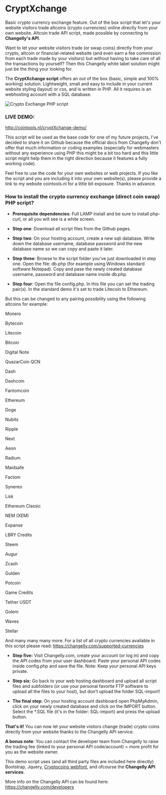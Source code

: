 # CryptXchange
Basic crypto currency exchange feature. Out of the box script that let's your website visitors trade altcoins (crypto currencies) online directly from your own website. Altcoin trade API script, made possible by connecting to **Changelly's API**.

Want to let your website visitors trade (or swap coins) directly from your crypto, altcoin or financial-related website (and even earn a fee commission from each trade made by your visitors) but without having to take care of all the transactions by yourself? Then this Changelly white label solution might just be the thing your looking for.

The **CryptXchange script** offers an out of the box (basic, simple and 100% working) solution. Lightweight, small and easy to include in your current website styling (layout) or css, and is written in PHP. All it requires is an webhosting account with a SQL database.

![Crypto Exchange PHP script](http://cointools.nl/uploads/cryptXchange1.jpg)

### LIVE DEMO: ###
http://cointools.nl/cryptXchange-demo/

This script will be used as the base code for one of my future projects, I've decided to share it on Github because the official docs from Changelly don't offer that much information or coding examples (especially for webmasters without any experience using PHP this might be a bit too hard and this little script might help them in the right direction because it features a fully working code).

Feel free to use the code for your own websites or web projects. If you like the script and you are including it into your own website(s), please provide a link to my website cointools.nl for a little bit exposure. Thanks in advance.

### How to install the crypto currency exchange (direct coin swap) PHP script?

- **Prerequisite dependencies**: Full LAMP install and be sure to install php-curl, or all you will see is a white screen.

- **Step one**: Download all script files from the Github pages.

- **Step two**: On your hosting account, create a new sqli database. Write down the database username, database password and the new database name so we can copy and paste it later.

- **Step three**: Browse to the script folder you've just downloaded in step one. Open the file: db.php (for example using Windows standard software Notepad).
Copy and pase the newly created database username, password and database name inside db.php.

- **Step four**: Open the file config.php.
In this file you can set the trading pair(s). In the standard demo it's set to trade Litecoin to Ethereum. 

But this can be changed to any pairing possibility using the following altcoins for example:

Monero

Bytecoin

Litecoin

Bitcoin

Digital Note

QuazarCoin QCN

Dash

Dashcoin

Fantomcoin

Ethereum

Doge

Nubits

Ripple

Next

Aeon

Radium

Maidsafe

Factom

Synereo

Lisk

Ethereum Classic

NEM (XEM)

Expanse

LBRY Credits

Steem

Augur

Zcash

Gulden

Potcoin

Game Credits

Tether USDT

Golem

Waves

Stellar

And many many many more.
For a list of all crypto currencies available in this script please read: https://changelly.com/supported-currencies

- **Step five:** Visit Changelly.com, create your account (or log in) and copy the API codes from your user dashboard.
Paste your personal API codes inside config.php and save the file. Note: Keep your personal API keys private.

- **Step six:** Go back to your web hosting dashboard and upload all script files and subfolders (or use your personal favorite FTP software to upload all the files to your host), but don't upload the folder SQL-import!

- **The final step**: On your hosting account dashboard open PhpMyAdmin, click on your newly created database and click on the IMPORT button. Select the *.SQL file (it's in the folder: SQL-import) and press the upload button.



**That's it!** You can now let your website visitors change (trade) crypto coins directly from your website thanks to the Changelly API service.

**A bonus note**: You can contact the developer team from Changelly to raise the trading fee (linked to your personal API code/account) = more profit for you as the website owner.

This demo script uses (and all third party files are included here directly) Bootstrap, Jquery, [Cryptocoins webfont](https://github.com/allienworks/cryptocoins), and ofcourse the **Changelly API services**.

More info on the Changelly API can be found here: https://changelly.com/developers
